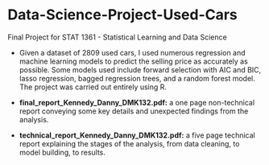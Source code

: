 # Data-Science-Project-Used-Cars
Final Project for STAT 1361 - Statistical Learning and Data Science

* Given a dataset of 2809 used cars, I used numerous regression and machine learning models to predict the selling price as accurately as possible. Some models used include forward selection with AIC and BIC, lasso regression, bagged regression trees, and a random forest model. The project was carried out entirely using R.

* **final_report_Kennedy_Danny_DMK132.pdf:** a one page non-technical report conveying some key details and unexpected findings from the analysis.

* **technical_report_Kennedy_Danny_DMK132.pdf:** a five page technical report explaining the stages of the analysis, from data cleaning, to model building, to results.
